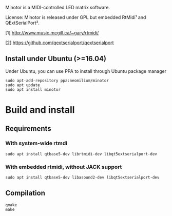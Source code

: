 Minotor is a MIDI-controlled LED matrix software.

License:
Minotor is released under GPL but embedded RtMidi¹ and QExtSerialPort².

[1] http://www.music.mcgill.ca/~gary/rtmidi/

[2] https://github.com/qextserialport/qextserialport

## Install under Ubuntu (>=16.04)

Under Ubuntu, you can use PPA to install through Ubuntu package manager

~~~
sudo apt-add-repository ppa:neomilium/minotor
sudo apt update
sudo apt install minotor
~~~

# Build and install

## Requirements

### With system-wide rtmdi

~~~
sudo apt install qtbase5-dev librtmidi-dev libqt5extserialport-dev
~~~

### With embedded rtmidi, without JACK support

~~~
sudo apt install qtbase5-dev libasound2-dev libqt5extserialport-dev
~~~

## Compilation

```
qmake
make
```

